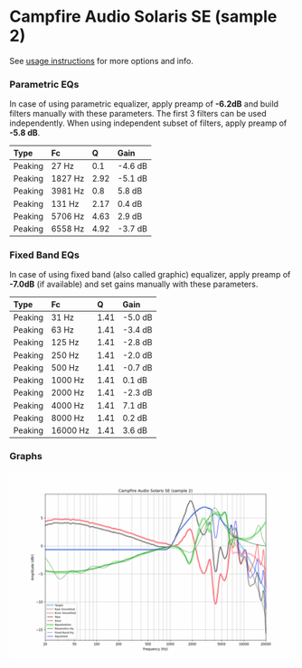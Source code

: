 # Campfire Audio Solaris SE (sample 2)
See [usage instructions](https://github.com/jaakkopasanen/AutoEq#usage) for more options and info.

### Parametric EQs
In case of using parametric equalizer, apply preamp of **-6.2dB** and build filters manually
with these parameters. The first 3 filters can be used independently.
When using independent subset of filters, apply preamp of **-5.8 dB**.

| Type    | Fc      |    Q | Gain    |
|:--------|:--------|:-----|:--------|
| Peaking | 27 Hz   | 0.1  | -4.6 dB |
| Peaking | 1827 Hz | 2.92 | -5.1 dB |
| Peaking | 3981 Hz | 0.8  | 5.8 dB  |
| Peaking | 131 Hz  | 2.17 | 0.4 dB  |
| Peaking | 5706 Hz | 4.63 | 2.9 dB  |
| Peaking | 6558 Hz | 4.92 | -3.7 dB |

### Fixed Band EQs
In case of using fixed band (also called graphic) equalizer, apply preamp of **-7.0dB**
(if available) and set gains manually with these parameters.

| Type    | Fc       |    Q | Gain    |
|:--------|:---------|:-----|:--------|
| Peaking | 31 Hz    | 1.41 | -5.0 dB |
| Peaking | 63 Hz    | 1.41 | -3.4 dB |
| Peaking | 125 Hz   | 1.41 | -2.8 dB |
| Peaking | 250 Hz   | 1.41 | -2.0 dB |
| Peaking | 500 Hz   | 1.41 | -0.7 dB |
| Peaking | 1000 Hz  | 1.41 | 0.1 dB  |
| Peaking | 2000 Hz  | 1.41 | -2.3 dB |
| Peaking | 4000 Hz  | 1.41 | 7.1 dB  |
| Peaking | 8000 Hz  | 1.41 | 0.2 dB  |
| Peaking | 16000 Hz | 1.41 | 3.6 dB  |

### Graphs
![](./Campfire%20Audio%20Solaris%20SE%20(sample%202).png)